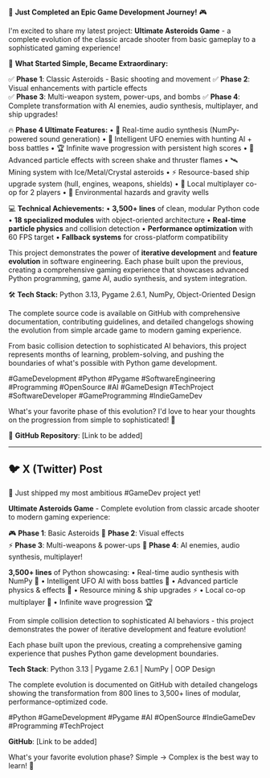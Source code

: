 🚀 **Just Completed an Epic Game Development Journey!** 🎮

I'm excited to share my latest project: **Ultimate Asteroids Game** - a complete evolution of the classic arcade shooter from basic gameplay to a sophisticated gaming experience!

🎯 **What Started Simple, Became Extraordinary:**

✅ **Phase 1**: Classic Asteroids - Basic shooting and movement
✅ **Phase 2**: Visual enhancements with particle effects  
✅ **Phase 3**: Multi-weapon system, power-ups, and bombs
✅ **Phase 4**: Complete transformation with AI enemies, audio synthesis, multiplayer, and ship upgrades!

🔥 **Phase 4 Ultimate Features:**
• 🎵 Real-time audio synthesis (NumPy-powered sound generation)
• 🤖 Intelligent UFO enemies with hunting AI + boss battles
• 🏆 Infinite wave progression with persistent high scores
• 🎨 Advanced particle effects with screen shake and thruster flames
• 🛰️ Mining system with Ice/Metal/Crystal asteroids
• ⚡ Resource-based ship upgrade system (hull, engines, weapons, shields)
• 👥 Local multiplayer co-op for 2 players
• 🌌 Environmental hazards and gravity wells

💻 **Technical Achievements:**
• **3,500+ lines** of clean, modular Python code
• **18 specialized modules** with object-oriented architecture
• **Real-time particle physics** and collision detection
• **Performance optimization** with 60 FPS target
• **Fallback systems** for cross-platform compatibility

This project demonstrates the power of **iterative development** and **feature evolution** in software engineering. Each phase built upon the previous, creating a comprehensive gaming experience that showcases advanced Python programming, game AI, audio synthesis, and system integration.

🛠️ **Tech Stack:** Python 3.13, Pygame 2.6.1, NumPy, Object-Oriented Design

The complete source code is available on GitHub with comprehensive documentation, contributing guidelines, and detailed changelogs showing the evolution from simple arcade game to modern gaming experience.

From basic collision detection to sophisticated AI behaviors, this project represents months of learning, problem-solving, and pushing the boundaries of what's possible with Python game development.

#GameDevelopment #Python #Pygame #SoftwareEngineering #Programming #OpenSource #AI #GameDesign #TechProject #SoftwareDeveloper #GameProgramming #IndieGameDev

What's your favorite phase of this evolution? I'd love to hear your thoughts on the progression from simple to sophisticated! 🤔

🔗 **GitHub Repository**: [Link to be added]

---

## 🐦 **X (Twitter) Post**

🚀 Just shipped my most ambitious #GameDev project yet! 

**Ultimate Asteroids Game** - Complete evolution from classic arcade shooter to modern gaming experience:

🎮 **Phase 1**: Basic Asteroids
🎨 **Phase 2**: Visual effects  
⚡ **Phase 3**: Multi-weapons & power-ups
🤖 **Phase 4**: AI enemies, audio synthesis, multiplayer!

**3,500+ lines** of Python showcasing:
• Real-time audio synthesis with NumPy 🎵
• Intelligent UFO AI with boss battles 👾
• Advanced particle physics & effects 🌟
• Resource mining & ship upgrades ⚡
• Local co-op multiplayer 👥
• Infinite wave progression 🏆

From simple collision detection to sophisticated AI behaviors - this project demonstrates the power of iterative development and feature evolution! 

Each phase built upon the previous, creating a comprehensive gaming experience that pushes Python game development boundaries.

**Tech Stack**: Python 3.13 | Pygame 2.6.1 | NumPy | OOP Design

The complete evolution is documented on GitHub with detailed changelogs showing the transformation from 800 lines to 3,500+ lines of modular, performance-optimized code.

#Python #GameDevelopment #Pygame #AI #OpenSource #IndieGameDev #Programming #TechProject

**GitHub**: [Link to be added]

What's your favorite evolution phase? Simple → Complex is the best way to learn! 🤔